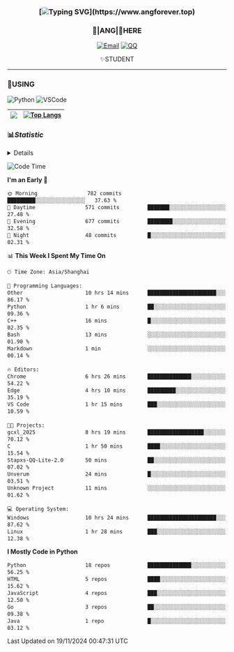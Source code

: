<div align="center">


### [![Typing SVG](https://readme-typing-svg.herokuapp.com?size=25&duration=2500&color=8C43EA&vCenter=true&width=200&height=40&lines=%F0%9F%8C%B1ANGJustinl%F0%9F%8C%B1+!)](https://www.angforever.top)


### 🥛|**ANG**|🥛HERE



[![Email](https://img.shields.io/badge/Email-ANGJustin@mail.angforever.top-6A5ACD?style=flat-square&logoColor=fff)](mailto:ANGJustinl@163.com)
[![QQ](https://img.shields.io/badge/QQ-77139032-98FB98?style=flat-square&logoColor=fff)](https://qm.qq.com/cgi-bin/qm/qr?k=mcs-cON_aPNfc3hO8-H7lWJHDX-5nKr7&noverify=0)




✨STUDENT 

</div>

---

### 🎨USING

![Python](https://img.shields.io/badge/-Python-blue?style=flat-square&logo=Python&logoColor=fff)
![VSCode](https://img.shields.io/badge/-VSCode-blue?style=flat-square&logo=visualstudiocode&logoColor=fff)



|<img align="right" src="https://github-readme-stats.vercel.app/api?username=ANGJustinl&rank_icon=github&count_private=true&show_icons=true&hide_border=true&bg_color=15,f2f7fd,E0EAFC" />| [![Top Langs](https://github-readme-stats.vercel.app/api/top-langs/?username=angjustinl&hide=javascript,html,css)](https://github.com/angjustinl)|
|---|---|




### 📊*Statistic* 

<details>

<p align="center">
   <img src="github-metrics.svg" alt="typing-svg">
</p>

[![Github activity graph](https://github-readme-activity-graph.angforever.top/graph?username=ANGJustinl&theme=dracula)](https://github.com/ANGJustinl/ANGJustinl)
![image](https://github.com/ANGJustinl/ANGJustinl/assets/96008766/f6c957b8-b907-482a-8804-4c1f944d4b60)
</details>

<!--START_SECTION:waka-->
![Code Time](http://img.shields.io/badge/Code%20Time-425%20hrs%2020%20mins-blue)

**I'm an Early 🐤** 

```text
🌞 Morning                782 commits         █████████░░░░░░░░░░░░░░░░   37.63 % 
🌆 Daytime                571 commits         ███████░░░░░░░░░░░░░░░░░░   27.48 % 
🌃 Evening                677 commits         ████████░░░░░░░░░░░░░░░░░   32.58 % 
🌙 Night                  48 commits          █░░░░░░░░░░░░░░░░░░░░░░░░   02.31 % 
```


📊 **This Week I Spent My Time On** 

```text
🕑︎ Time Zone: Asia/Shanghai

💬 Programming Languages: 
Other                    10 hrs 14 mins      ██████████████████████░░░   86.17 % 
Python                   1 hr 6 mins         ██░░░░░░░░░░░░░░░░░░░░░░░   09.36 % 
C++                      16 mins             █░░░░░░░░░░░░░░░░░░░░░░░░   02.35 % 
Bash                     13 mins             ░░░░░░░░░░░░░░░░░░░░░░░░░   01.90 % 
Markdown                 1 min               ░░░░░░░░░░░░░░░░░░░░░░░░░   00.14 % 

🔥 Editors: 
Chrome                   6 hrs 26 mins       ██████████████░░░░░░░░░░░   54.22 % 
Edge                     4 hrs 10 mins       █████████░░░░░░░░░░░░░░░░   35.19 % 
VS Code                  1 hr 15 mins        ███░░░░░░░░░░░░░░░░░░░░░░   10.59 % 

🐱‍💻 Projects: 
gcxl_2025                8 hrs 19 mins       ██████████████████░░░░░░░   70.12 % 
C                        1 hr 50 mins        ████░░░░░░░░░░░░░░░░░░░░░   15.54 % 
Stapxs-QQ-Lite-2.0       50 mins             ██░░░░░░░░░░░░░░░░░░░░░░░   07.02 % 
Unverum                  24 mins             █░░░░░░░░░░░░░░░░░░░░░░░░   03.51 % 
Unknown Project          11 mins             ░░░░░░░░░░░░░░░░░░░░░░░░░   01.62 % 

💻 Operating System: 
Windows                  10 hrs 24 mins      ██████████████████████░░░   87.62 % 
Linux                    1 hr 28 mins        ███░░░░░░░░░░░░░░░░░░░░░░   12.38 % 
```

**I Mostly Code in Python** 

```text
Python                   18 repos            ██████████████░░░░░░░░░░░   56.25 % 
HTML                     5 repos             ████░░░░░░░░░░░░░░░░░░░░░   15.62 % 
JavaScript               4 repos             ███░░░░░░░░░░░░░░░░░░░░░░   12.50 % 
Go                       3 repos             ██░░░░░░░░░░░░░░░░░░░░░░░   09.38 % 
Java                     1 repo              █░░░░░░░░░░░░░░░░░░░░░░░░   03.12 % 
```




 Last Updated on 19/11/2024 00:47:31 UTC
<!--END_SECTION:waka-->
